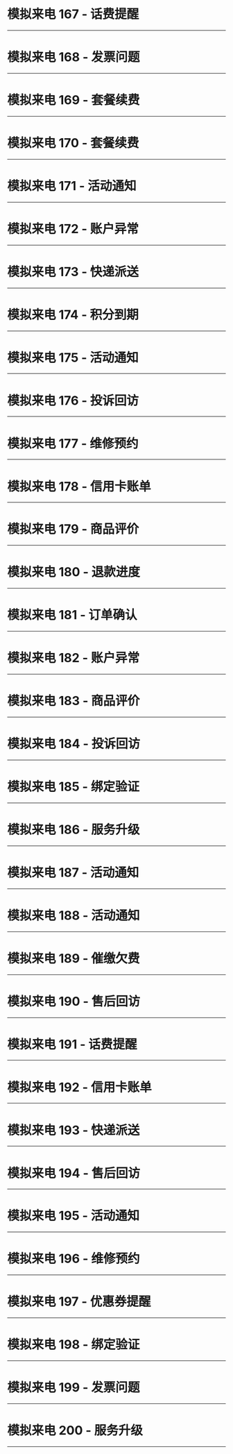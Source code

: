 
# 模拟来电 167 - 话费提醒

<!--
您好，这里是淘宝客服中心，感谢您一直以来的支持。我们正在就您最近的话费提醒相关服务联系您，希望了解您在使用过程中是否遇到任何问题，后续我们可能还会通过短信或邮件方式告知处理进度，请您注意查收，并保持手机畅通以便及时沟通。祝您生活愉快，工作顺利，再见！
预计时长：18秒
-->
---

# 模拟来电 168 - 发票问题

<!--
您好，这里是淘宝客服中心，感谢您一直以来的支持。我们正在就您最近的发票问题相关服务联系您，希望了解您在使用过程中是否遇到任何问题，后续我们可能还会通过短信或邮件方式告知处理进度，请您注意查收，并保持手机畅通以便及时沟通。祝您生活愉快，工作顺利，再见！
预计时长：22秒
-->
---

# 模拟来电 169 - 套餐续费

<!--
您好，这里是淘宝客服中心，感谢您一直以来的支持。我们正在就您最近的套餐续费相关服务联系您，希望了解您在使用过程中是否遇到任何问题，若您已解决问题，可忽略此来电，如仍有困扰，我们建议您尽快通过官方渠道反馈处理。祝您生活愉快，工作顺利，再见！
预计时长：23秒
-->
---

# 模拟来电 170 - 套餐续费

<!--
您好，这里是顺丰客服中心，感谢您一直以来的支持。我们正在就您最近的套餐续费相关服务联系您，希望了解您在使用过程中是否遇到任何问题，如有任何不便之处，我们会第一时间为您处理与跟进，确保您的权益得到保障，您的满意是我们不断前进的动力。祝您生活愉快，工作顺利，再见！
预计时长：18秒
-->
---

# 模拟来电 171 - 活动通知

<!--
您好，这里是招商银行客服中心，感谢您一直以来的支持。我们正在就您最近的活动通知相关服务联系您，希望了解您在使用过程中是否遇到任何问题，若您已解决问题，可忽略此来电，如仍有困扰，我们建议您尽快通过官方渠道反馈处理。祝您生活愉快，工作顺利，再见！
预计时长：19秒
-->
---

# 模拟来电 172 - 账户异常

<!--
您好，这里是中国移动客服中心，感谢您一直以来的支持。我们正在就您最近的账户异常相关服务联系您，希望了解您在使用过程中是否遇到任何问题，若您已解决问题，可忽略此来电，如仍有困扰，我们建议您尽快通过官方渠道反馈处理。祝您生活愉快，工作顺利，再见！
预计时长：25秒
-->
---

# 模拟来电 173 - 快递派送

<!--
您好，这里是中国移动客服中心，感谢您一直以来的支持。我们正在就您最近的快递派送相关服务联系您，希望了解您在使用过程中是否遇到任何问题，如有任何不便之处，我们会第一时间为您处理与跟进，确保您的权益得到保障，您的满意是我们不断前进的动力。祝您生活愉快，工作顺利，再见！
预计时长：18秒
-->
---

# 模拟来电 174 - 积分到期

<!--
您好，这里是淘宝客服中心，感谢您一直以来的支持。我们正在就您最近的积分到期相关服务联系您，希望了解您在使用过程中是否遇到任何问题，另外，我们正在开展回馈老客户的优惠活动，欢迎您前往官网了解详情并参与领取相关权益。祝您生活愉快，工作顺利，再见！
预计时长：23秒
-->
---

# 模拟来电 175 - 活动通知

<!--
您好，这里是京东客服中心，感谢您一直以来的支持。我们正在就您最近的活动通知相关服务联系您，希望了解您在使用过程中是否遇到任何问题，若您已解决问题，可忽略此来电，如仍有困扰，我们建议您尽快通过官方渠道反馈处理。祝您生活愉快，工作顺利，再见！
预计时长：24秒
-->
---

# 模拟来电 176 - 投诉回访

<!--
您好，这里是京东客服中心，感谢您一直以来的支持。我们正在就您最近的投诉回访相关服务联系您，希望了解您在使用过程中是否遇到任何问题，如有任何不便之处，我们会第一时间为您处理与跟进，确保您的权益得到保障，您的满意是我们不断前进的动力。祝您生活愉快，工作顺利，再见！
预计时长：24秒
-->
---

# 模拟来电 177 - 维修预约

<!--
您好，这里是京东客服中心，感谢您一直以来的支持。我们正在就您最近的维修预约相关服务联系您，希望了解您在使用过程中是否遇到任何问题，后续我们可能还会通过短信或邮件方式告知处理进度，请您注意查收，并保持手机畅通以便及时沟通。祝您生活愉快，工作顺利，再见！
预计时长：19秒
-->
---

# 模拟来电 178 - 信用卡账单

<!--
您好，这里是京东客服中心，感谢您一直以来的支持。我们正在就您最近的信用卡账单相关服务联系您，希望了解您在使用过程中是否遇到任何问题，如有任何不便之处，我们会第一时间为您处理与跟进，确保您的权益得到保障，您的满意是我们不断前进的动力。祝您生活愉快，工作顺利，再见！
预计时长：20秒
-->
---

# 模拟来电 179 - 商品评价

<!--
您好，这里是淘宝客服中心，感谢您一直以来的支持。我们正在就您最近的商品评价相关服务联系您，希望了解您在使用过程中是否遇到任何问题，另外，我们正在开展回馈老客户的优惠活动，欢迎您前往官网了解详情并参与领取相关权益。祝您生活愉快，工作顺利，再见！
预计时长：25秒
-->
---

# 模拟来电 180 - 退款进度

<!--
您好，这里是中国移动客服中心，感谢您一直以来的支持。我们正在就您最近的退款进度相关服务联系您，希望了解您在使用过程中是否遇到任何问题，另外，我们正在开展回馈老客户的优惠活动，欢迎您前往官网了解详情并参与领取相关权益。祝您生活愉快，工作顺利，再见！
预计时长：20秒
-->
---

# 模拟来电 181 - 订单确认

<!--
您好，这里是顺丰客服中心，感谢您一直以来的支持。我们正在就您最近的订单确认相关服务联系您，希望了解您在使用过程中是否遇到任何问题，我们也正在进行服务质量调查，希望您能提供宝贵意见，以便我们不断改进与提升服务质量。祝您生活愉快，工作顺利，再见！
预计时长：22秒
-->
---

# 模拟来电 182 - 账户异常

<!--
您好，这里是顺丰客服中心，感谢您一直以来的支持。我们正在就您最近的账户异常相关服务联系您，希望了解您在使用过程中是否遇到任何问题，另外，我们正在开展回馈老客户的优惠活动，欢迎您前往官网了解详情并参与领取相关权益。祝您生活愉快，工作顺利，再见！
预计时长：19秒
-->
---

# 模拟来电 183 - 商品评价

<!--
您好，这里是招商银行客服中心，感谢您一直以来的支持。我们正在就您最近的商品评价相关服务联系您，希望了解您在使用过程中是否遇到任何问题，若您已解决问题，可忽略此来电，如仍有困扰，我们建议您尽快通过官方渠道反馈处理。祝您生活愉快，工作顺利，再见！
预计时长：24秒
-->
---

# 模拟来电 184 - 投诉回访

<!--
您好，这里是顺丰客服中心，感谢您一直以来的支持。我们正在就您最近的投诉回访相关服务联系您，希望了解您在使用过程中是否遇到任何问题，另外，我们正在开展回馈老客户的优惠活动，欢迎您前往官网了解详情并参与领取相关权益。祝您生活愉快，工作顺利，再见！
预计时长：23秒
-->
---

# 模拟来电 185 - 绑定验证

<!--
您好，这里是顺丰客服中心，感谢您一直以来的支持。我们正在就您最近的绑定验证相关服务联系您，希望了解您在使用过程中是否遇到任何问题，我们也正在进行服务质量调查，希望您能提供宝贵意见，以便我们不断改进与提升服务质量。祝您生活愉快，工作顺利，再见！
预计时长：18秒
-->
---

# 模拟来电 186 - 服务升级

<!--
您好，这里是淘宝客服中心，感谢您一直以来的支持。我们正在就您最近的服务升级相关服务联系您，希望了解您在使用过程中是否遇到任何问题，如有任何不便之处，我们会第一时间为您处理与跟进，确保您的权益得到保障，您的满意是我们不断前进的动力。祝您生活愉快，工作顺利，再见！
预计时长：21秒
-->
---

# 模拟来电 187 - 活动通知

<!--
您好，这里是中国移动客服中心，感谢您一直以来的支持。我们正在就您最近的活动通知相关服务联系您，希望了解您在使用过程中是否遇到任何问题，另外，我们正在开展回馈老客户的优惠活动，欢迎您前往官网了解详情并参与领取相关权益。祝您生活愉快，工作顺利，再见！
预计时长：19秒
-->
---

# 模拟来电 188 - 活动通知

<!--
您好，这里是中国移动客服中心，感谢您一直以来的支持。我们正在就您最近的活动通知相关服务联系您，希望了解您在使用过程中是否遇到任何问题，我们也正在进行服务质量调查，希望您能提供宝贵意见，以便我们不断改进与提升服务质量。祝您生活愉快，工作顺利，再见！
预计时长：24秒
-->
---

# 模拟来电 189 - 催缴欠费

<!--
您好，这里是淘宝客服中心，感谢您一直以来的支持。我们正在就您最近的催缴欠费相关服务联系您，希望了解您在使用过程中是否遇到任何问题，另外，我们正在开展回馈老客户的优惠活动，欢迎您前往官网了解详情并参与领取相关权益。祝您生活愉快，工作顺利，再见！
预计时长：23秒
-->
---

# 模拟来电 190 - 售后回访

<!--
您好，这里是京东客服中心，感谢您一直以来的支持。我们正在就您最近的售后回访相关服务联系您，希望了解您在使用过程中是否遇到任何问题，后续我们可能还会通过短信或邮件方式告知处理进度，请您注意查收，并保持手机畅通以便及时沟通。祝您生活愉快，工作顺利，再见！
预计时长：19秒
-->
---

# 模拟来电 191 - 话费提醒

<!--
您好，这里是招商银行客服中心，感谢您一直以来的支持。我们正在就您最近的话费提醒相关服务联系您，希望了解您在使用过程中是否遇到任何问题，若您已解决问题，可忽略此来电，如仍有困扰，我们建议您尽快通过官方渠道反馈处理。祝您生活愉快，工作顺利，再见！
预计时长：18秒
-->
---

# 模拟来电 192 - 信用卡账单

<!--
您好，这里是顺丰客服中心，感谢您一直以来的支持。我们正在就您最近的信用卡账单相关服务联系您，希望了解您在使用过程中是否遇到任何问题，后续我们可能还会通过短信或邮件方式告知处理进度，请您注意查收，并保持手机畅通以便及时沟通。祝您生活愉快，工作顺利，再见！
预计时长：20秒
-->
---

# 模拟来电 193 - 快递派送

<!--
您好，这里是招商银行客服中心，感谢您一直以来的支持。我们正在就您最近的快递派送相关服务联系您，希望了解您在使用过程中是否遇到任何问题，若您已解决问题，可忽略此来电，如仍有困扰，我们建议您尽快通过官方渠道反馈处理。祝您生活愉快，工作顺利，再见！
预计时长：19秒
-->
---

# 模拟来电 194 - 售后回访

<!--
您好，这里是中国移动客服中心，感谢您一直以来的支持。我们正在就您最近的售后回访相关服务联系您，希望了解您在使用过程中是否遇到任何问题，如有任何不便之处，我们会第一时间为您处理与跟进，确保您的权益得到保障，您的满意是我们不断前进的动力。祝您生活愉快，工作顺利，再见！
预计时长：19秒
-->
---

# 模拟来电 195 - 活动通知

<!--
您好，这里是招商银行客服中心，感谢您一直以来的支持。我们正在就您最近的活动通知相关服务联系您，希望了解您在使用过程中是否遇到任何问题，若您已解决问题，可忽略此来电，如仍有困扰，我们建议您尽快通过官方渠道反馈处理。祝您生活愉快，工作顺利，再见！
预计时长：19秒
-->
---

# 模拟来电 196 - 维修预约

<!--
您好，这里是中国移动客服中心，感谢您一直以来的支持。我们正在就您最近的维修预约相关服务联系您，希望了解您在使用过程中是否遇到任何问题，另外，我们正在开展回馈老客户的优惠活动，欢迎您前往官网了解详情并参与领取相关权益。祝您生活愉快，工作顺利，再见！
预计时长：20秒
-->
---

# 模拟来电 197 - 优惠券提醒

<!--
您好，这里是淘宝客服中心，感谢您一直以来的支持。我们正在就您最近的优惠券提醒相关服务联系您，希望了解您在使用过程中是否遇到任何问题，另外，我们正在开展回馈老客户的优惠活动，欢迎您前往官网了解详情并参与领取相关权益。祝您生活愉快，工作顺利，再见！
预计时长：20秒
-->
---

# 模拟来电 198 - 绑定验证

<!--
您好，这里是淘宝客服中心，感谢您一直以来的支持。我们正在就您最近的绑定验证相关服务联系您，希望了解您在使用过程中是否遇到任何问题，若您已解决问题，可忽略此来电，如仍有困扰，我们建议您尽快通过官方渠道反馈处理。祝您生活愉快，工作顺利，再见！
预计时长：19秒
-->
---

# 模拟来电 199 - 发票问题

<!--
您好，这里是京东客服中心，感谢您一直以来的支持。我们正在就您最近的发票问题相关服务联系您，希望了解您在使用过程中是否遇到任何问题，如有任何不便之处，我们会第一时间为您处理与跟进，确保您的权益得到保障，您的满意是我们不断前进的动力。祝您生活愉快，工作顺利，再见！
预计时长：20秒
-->
---

# 模拟来电 200 - 服务升级

<!--
您好，这里是中国移动客服中心，感谢您一直以来的支持。我们正在就您最近的服务升级相关服务联系您，希望了解您在使用过程中是否遇到任何问题，若您已解决问题，可忽略此来电，如仍有困扰，我们建议您尽快通过官方渠道反馈处理。祝您生活愉快，工作顺利，再见！
预计时长：21秒
-->
---


